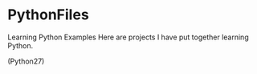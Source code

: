 # PythonFiles
Learning Python Examples
Here are projects I have put together learning Python. 

(Python27)
